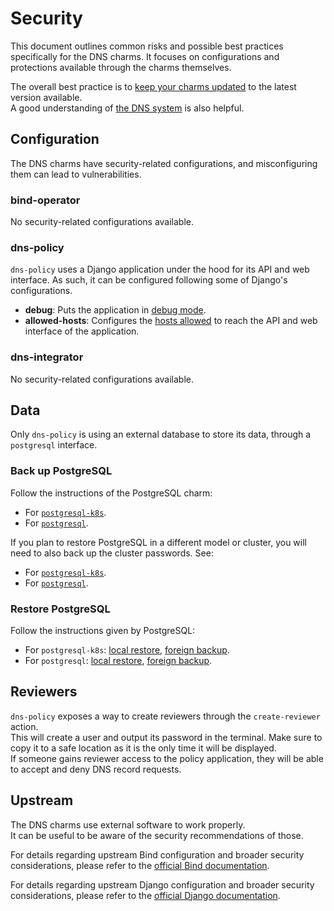 # Security

This document outlines common risks and possible best practices specifically for the DNS charms. It
focuses on configurations and protections available through the charms themselves.

The overall best practice is to [keep your charms updated](https://documentation.ubuntu.com/juju/3.6/reference/juju-cli/list-of-juju-cli-commands/refresh/) to the latest version available.  
A good understanding of [the DNS system](https://bind9.readthedocs.io/en/stable/chapter1.html) is also helpful.

## Configuration

The DNS charms have security-related configurations, and misconfiguring them can lead to vulnerabilities.  

### bind-operator

No security-related configurations available.

### dns-policy

`dns-policy` uses a Django application under the hood for its API and web interface. As such, it can be configured following
some of Django's configurations.  
- **debug**: Puts the application in [debug mode](https://docs.djangoproject.com/en/stable/ref/settings/#std-setting-DEBUG).
- **allowed-hosts**: Configures the [hosts allowed](https://docs.djangoproject.com/en/stable/ref/settings/#std-setting-ALLOWED_HOSTS) to reach the API and web interface of the application.

### dns-integrator

No security-related configurations available.

## Data

Only `dns-policy` is using an external database to store its data, through a `postgresql` interface.

### Back up PostgreSQL

Follow the instructions of the PostgreSQL charm:
 - For [`postgresql-k8s`](https://charmhub.io/postgresql-k8s/docs/h-create-backup).
 - For [`postgresql`](https://charmhub.io/postgresql/docs/h-create-backup).

If you plan to restore PostgreSQL in a different model or cluster, you will need
to also back up the cluster passwords. See:
 - For [`postgresql-k8s`](https://charmhub.io/postgresql-k8s/docs/h-migrate-cluster).
 - For [`postgresql`](https://charmhub.io/postgresql/docs/h-migrate-cluster).

### Restore PostgreSQL

Follow the instructions given by PostgreSQL:
 - For `postgresql-k8s`: [local restore](https://charmhub.io/postgresql/docs/h-restore-backup), [foreign backup](https://charmhub.io/postgresql/docs/h-migrate-cluster).
 - For `postgresql`: [local restore](https://charmhub.io/postgresql/docs/h-restore-backup), [foreign backup](https://charmhub.io/postgresql/docs/h-migrate-cluster).

## Reviewers

`dns-policy` exposes a way to create reviewers through the `create-reviewer` action.  
This will create a user and output its password in the terminal. Make sure to copy it to a safe location as it is the only time it will be displayed.  
If someone gains reviewer access to the policy application, they will be able to accept and deny DNS record requests.

## Upstream

The DNS charms use external software to work properly.  
It can be useful to be aware of the security recommendations of those.

For details regarding upstream Bind configuration and broader security considerations, please
refer to the [official Bind documentation](https://bind9.readthedocs.io/en/stable/chapter7.html).

For details regarding upstream Django configuration and broader security considerations, please
refer to the [official Django documentation](https://docs.djangoproject.com/en/stable/topics/security/).
